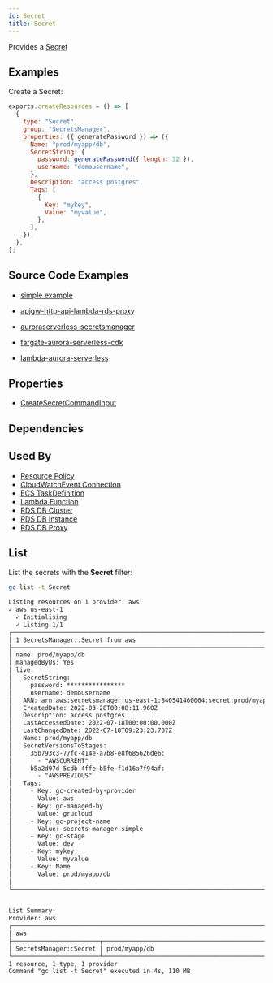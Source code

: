 ```yaml
---
id: Secret
title: Secret
---
```


Provides a [Secret](https://console.aws.amazon.com/secretsmanager/listsecrets)

## Examples

Create a Secret:

```js
exports.createResources = () => [
  {
    type: "Secret",
    group: "SecretsManager",
    properties: ({ generatePassword }) => ({
      Name: "prod/myapp/db",
      SecretString: {
        password: generatePassword({ length: 32 }),
        username: "demousername",
      },
      Description: "access postgres",
      Tags: [
        {
          Key: "mykey",
          Value: "myvalue",
        },
      ],
    }),
  },
];
```

## Source Code Examples

- [simple example](https://github.com/grucloud/grucloud/blob/main/examples/aws/SecretsManager/secrets-manager-simple)

- [apigw-http-api-lambda-rds-proxy](https://github.com/grucloud/grucloud/tree/main/examples/aws/serverless-patterns/apigw-http-api-lambda-rds-proxy)

- [auroraserverless-secretsmanager](https://github.com/grucloud/grucloud/tree/main/examples/aws/serverless-patterns/auroraserverless-secretsmanager)

- [fargate-aurora-serverless-cdk](https://github.com/grucloud/grucloud/tree/main/examples/aws/serverless-patterns/fargate-aurora-serverless-cdk)

- [lambda-aurora-serverless](https://github.com/grucloud/grucloud/tree/main/examples/aws/serverless-patterns/lambda-aurora-serverless)

## Properties

- [CreateSecretCommandInput](https://docs.aws.amazon.com/AWSJavaScriptSDK/v3/latest/clients/client-secrets-manager/interfaces/createsecretcommandinput.html)

## Dependencies

## Used By
- [Resource Policy](./ResourcePolicy.md)
- [CloudWatchEvent Connection](../CloudWatchEvents/Connection.md)
- [ECS TaskDefinition](../ECS/TaskDefinition.md)
- [Lambda Function](../Lambda/Function.md)
- [RDS DB Cluster](../RDS/DBCluster.md)
- [RDS DB Instance](../RDS/DBInstance.md)
- [RDS DB Proxy](../RDS/DBProxy.md)

## List

List the secrets with the **Secret** filter:

```sh
gc list -t Secret
```

```txt
Listing resources on 1 provider: aws
✓ aws us-east-1 
  ✓ Initialising
  ✓ Listing 1/1
┌─────────────────────────────────────────────────────────────────────────────────────────────┐
│ 1 SecretsManager::Secret from aws                                                           │
├─────────────────────────────────────────────────────────────────────────────────────────────┤
│ name: prod/myapp/db                                                                         │
│ managedByUs: Yes                                                                            │
│ live:                                                                                       │
│   SecretString:                                                                             │
│     password: ****************                                                              │
│     username: demousername                                                                  │
│   ARN: arn:aws:secretsmanager:us-east-1:840541460064:secret:prod/myapp/db-oH2d1H            │
│   CreatedDate: 2022-03-28T00:08:11.960Z                                                     │
│   Description: access postgres                                                              │
│   LastAccessedDate: 2022-07-18T00:00:00.000Z                                                │
│   LastChangedDate: 2022-07-18T09:23:23.707Z                                                 │
│   Name: prod/myapp/db                                                                       │
│   SecretVersionsToStages:                                                                   │
│     35b793c3-77fc-414e-a7b8-e8f685626de6:                                                   │
│       - "AWSCURRENT"                                                                        │
│     b5a2d97d-5cdb-4ffe-b5fe-f1d16a7f94af:                                                   │
│       - "AWSPREVIOUS"                                                                       │
│   Tags:                                                                                     │
│     - Key: gc-created-by-provider                                                           │
│       Value: aws                                                                            │
│     - Key: gc-managed-by                                                                    │
│       Value: grucloud                                                                       │
│     - Key: gc-project-name                                                                  │
│       Value: secrets-manager-simple                                                         │
│     - Key: gc-stage                                                                         │
│       Value: dev                                                                            │
│     - Key: mykey                                                                            │
│       Value: myvalue                                                                        │
│     - Key: Name                                                                             │
│       Value: prod/myapp/db                                                                  │
│                                                                                             │
└─────────────────────────────────────────────────────────────────────────────────────────────┘


List Summary:
Provider: aws
┌────────────────────────────────────────────────────────────────────────────────────────────┐
│ aws                                                                                        │
├────────────────────────┬───────────────────────────────────────────────────────────────────┤
│ SecretsManager::Secret │ prod/myapp/db                                                     │
└────────────────────────┴───────────────────────────────────────────────────────────────────┘
1 resource, 1 type, 1 provider
Command "gc list -t Secret" executed in 4s, 110 MB
```
